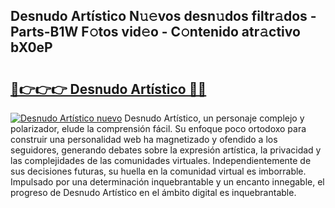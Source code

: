 ## Desnudo Artístico N𝚞𝚎vos desn𝚞dos filtr𝚊dos - Parts-B1W F𝚘tos vid𝚎o - C𝚘ntenido atr𝚊ctivo bX0eP

# <h2><a href="http://mbbeclo.tromn.icu/?c=Desnudo+Art%c3%adstico">🔗👉👉👉 Desnudo Artístico 🔗🔗</a></h2>

[![Desnudo Artístico nuevo](https://i.imgur.com/pEAQMta.gif)](http://mbbeclo.tromn.icu/?c=Desnudo+Art%c3%adstico)
Desnudo Artístico, un personaje complejo y polarizador, elude la comprensión fácil. Su enfoque poco ortodoxo para construir una personalidad web ha magnetizado y ofendido a los seguidores, generando debates sobre la expresión artística, la privacidad y las complejidades de las comunidades virtuales. Independientemente de sus decisiones futuras, su huella en la comunidad virtual es imborrable. Impulsado por una determinación inquebrantable y un encanto innegable, el progreso de Desnudo Artístico en el ámbito digital es inquebrantable.
